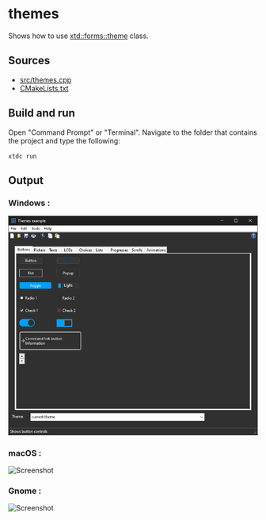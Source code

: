 # themes

Shows how to use [xtd::forms::theme](https://gammasoft71.github.io/xtd/reference_guides/latest/classxtd_1_1forms_1_1style__sheets_1_1theme.html) class.

## Sources

* [src/themes.cpp](src/themes.cpp)
* [CMakeLists.txt](CMakeLists.txt)

## Build and run

Open "Command Prompt" or "Terminal". Navigate to the folder that contains the project and type the following:

```shell
xtdc run
```

## Output

### Windows :

![Screenshot](../../../../docs/pictures/examples/themes_w.png)

### macOS :

![Screenshot](../../../../docs/pictures/examples/themes_m.png)

### Gnome :

![Screenshot](../../../../docs/pictures/examples/themes_g.png)
